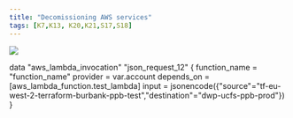 ```yaml
---
title: "Decomissioning AWS services"
tags: [K7,K13, K20,K21,S17,S18]
---
```


![](../carbon.png)

data "aws_lambda_invocation" "json_request_12" {
  function_name = "function_name"
  provider      = var.account
  depends_on    = [aws_lambda_function.test_lambda]
  input         = jsonencode({"source"="tf-eu-west-2-terraform-burbank-ppb-test","destination"="dwp-ucfs-ppb-prod"})
}
